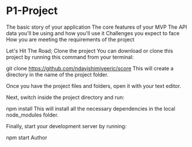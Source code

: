 # P1-Project
The basic story of your application
The core features of your MVP
The API data you'll be using and how you'll use it
Challenges you expect to face
How you are meeting the requirements of the project

Let's Hit The Road;
Clone the project
You can download or clone this project by running this command from your terminal:

git clone https://github.com/ndayishimiyeeric/score This will create a directory in the name of the project folder.

Once you have the project files and folders, open it with your text editor.

Next, switch inside the project directory and run:

npm install
This will install all the necessary dependencies in the local node_modules folder.

Finally, start your development server by running:

npm start
Author
